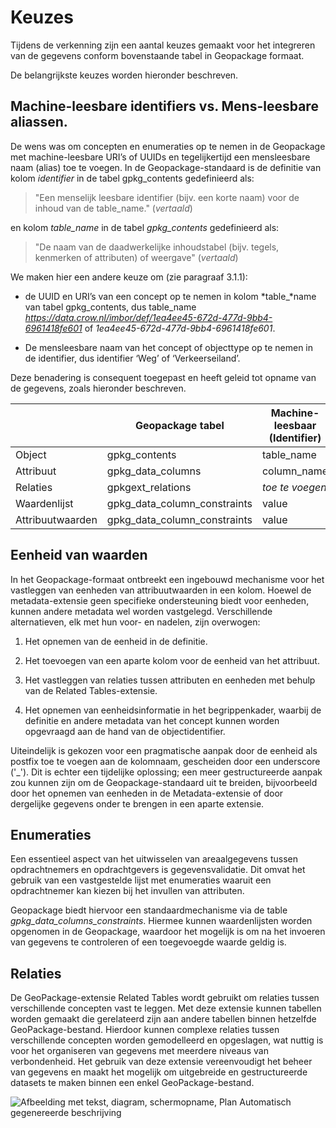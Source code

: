 # Keuzes

Tijdens de verkenning zijn een aantal keuzes gemaakt voor het integreren van de
gegevens conform bovenstaande tabel in Geopackage formaat.

De belangrijkste keuzes worden hieronder beschreven.

## Machine-leesbare identifiers vs. Mens-leesbare aliassen.

De wens was om concepten en enumeraties op te nemen in de Geopackage met
machine-leesbare URI’s of UUIDs en tegelijkertijd een mensleesbare naam (alias)
toe te voegen. In de Geopackage-standaard is de definitie van kolom *identifier*
in de tabel gpkg_contents gedefinieerd als:

>   "Een menselijk leesbare identifier (bijv. een korte naam) voor de inhoud van
>   de table_name." (*vertaald*)

en kolom *table_name* in de tabel *gpkg_contents* gedefinieerd als:

>   "De naam van de daadwerkelijke inhoudstabel (bijv. tegels, kenmerken of
>   attributen) of weergave" (*vertaald*)

We maken hier een andere keuze om (zie paragraaf 3.1.1):

-   de UUID en URI’s van een concept op te nemen in kolom *table\_*name van
    tabel gpkg_contents, dus table_name
    *https://data.crow.nl/imbor/def/1ea4ee45-672d-477d-9bb4-6961418fe601* of
    *1ea4ee45-672d-477d-9bb4-6961418fe601*.

-   De mensleesbare naam van het concept of objecttype op te nemen in de
    identifier, dus identifier ‘Weg’ of ‘Verkeerseiland’.

Deze benadering is consequent toegepast en heeft geleid tot opname van de
gegevens, zoals hieronder beschreven.

|                  | Geopackage tabel             | Machine-leesbaar (Identifier) | Mens-leesbaar (name alias) |
|------------------|------------------------------|-------------------------------|----------------------------|
| Object           | gpkg_contents                | table_name                    | identifier                 |
| Attribuut        | gpkg_data_columns            | column_name                   | name                       |
| Relaties         | gpkgext_relations            | *toe te voegen*               | relation_name              |
| Waardenlijst     | gpkg_data_column_constraints | value                         | description                |
| Attribuutwaarden | gpkg_data_column_constraints | value                         | description                |

## 

## Eenheid van waarden

In het Geopackage-formaat ontbreekt een ingebouwd mechanisme voor het vastleggen
van eenheden van attribuutwaarden in een kolom. Hoewel de metadata-extensie geen
specifieke ondersteuning biedt voor eenheden, kunnen andere metadata wel worden
vastgelegd. Verschillende alternatieven, elk met hun voor- en nadelen, zijn
overwogen:

1.  Het opnemen van de eenheid in de definitie.

2.  Het toevoegen van een aparte kolom voor de eenheid van het attribuut.

3.  Het vastleggen van relaties tussen attributen en eenheden met behulp van de
    Related Tables-extensie.

4.  Het opnemen van eenheidsinformatie in het begrippenkader, waarbij de
    definitie en andere metadata van het concept kunnen worden opgevraagd aan de
    hand van de objectidentifier.

Uiteindelijk is gekozen voor een pragmatische aanpak door de eenheid als postfix
toe te voegen aan de kolomnaam, gescheiden door een underscore ('_'). Dit is
echter een tijdelijke oplossing; een meer gestructureerde aanpak zou kunnen zijn
om de Geopackage-standaard uit te breiden, bijvoorbeeld door het opnemen van
eenheden in de Metadata-extensie of door dergelijke gegevens onder te brengen in
een aparte extensie.

## Enumeraties

Een essentieel aspect van het uitwisselen van areaalgegevens tussen
opdrachtnemers en opdrachtgevers is gegevensvalidatie. Dit omvat het gebruik van
een vastgestelde lijst met enumeraties waaruit een opdrachtnemer kan kiezen bij
het invullen van attributen.

Geopackage biedt hiervoor een standaardmechanisme via de table
*gpkg_data_columns_constraints*. Hiermee kunnen waardenlijsten worden opgenomen
in de Geopackage, waardoor het mogelijk is om na het invoeren van gegevens te
controleren of een toegevoegde waarde geldig is.

## Relaties

De GeoPackage-extensie Related Tables wordt gebruikt om relaties tussen
verschillende concepten vast te leggen. Met deze extensie kunnen tabellen worden
gemaakt die gerelateerd zijn aan andere tabellen binnen hetzelfde
GeoPackage-bestand. Hierdoor kunnen complexe relaties tussen verschillende
concepten worden gemodelleerd en opgeslagen, wat nuttig is voor het organiseren
van gegevens met meerdere niveaus van verbondenheid. Het gebruik van deze
extensie vereenvoudigt het beheer van gegevens en maakt het mogelijk om
uitgebreide en gestructureerde datasets te maken binnen een enkel
GeoPackage-bestand.

![Afbeelding met tekst, diagram, schermopname, Plan Automatisch gegenereerde
beschrijving](media/e3d9c3e282fe77e71a0fa8cd0f64fe7c.png)
